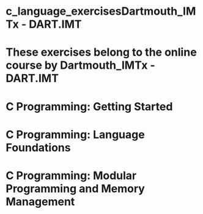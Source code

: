 # c_language_exercisesDartmouth_IMTx - DART.IMT
#
# These exercises belong to the online course by Dartmouth_IMTx - DART.IMT
#
# C Programming: Getting Started
# C Programming: Language Foundations
# C Programming: Modular Programming and Memory Management
